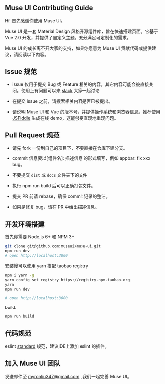 ## Muse UI Contributing Guide

Hi! 首先感谢你使用 Muse UI。

Muse UI 是一套 Material Design 风格开源组件库，旨在快速搭建页面。它基于 Vue 2.0 开发，并提供了自定义主题，充分满足可定制化的需求。

Muse UI 的成长离不开大家的支持，如果你愿意为 Muse UI 贡献代码或提供建议，请阅读以下内容。

## Issue 规范

* issue 仅用于提交 Bug 或 Feature 相关的内容，其它内容可能会被直接关闭。使用上有问题可以来 [slack](https://museui.slack.com/) 大家一起讨论

* 在提交 issue 之前，请搜索相关内容是否已被提出。

* 请说明 Muse UI 和 Vue 的版本号，并提供操作系统和浏览器信息。推荐使用 [JSFiddle](https://jsfiddle.net/) 生成在线 demo，这能够更直观地重现问题。


## Pull Request 规范

* 请先 fork 一份到自己的项目下，不要直接在仓库下建分支。

* commit 信息要以[组件名]: 描述信息 的形式填写，例如 appbar: fix xxx bug。

* 不要提交 `dist` 或 `docs` 文件夹下的文件

* 执行 npm run build 后可以正确打包文件。

* 提交 PR 前请 rebase，确保 commit 记录的整洁。

* 如果是修复 bug，请在 PR 中给出描述信息。

## 开发环境搭建

首先你需要 Node.js 6+ 和 NPM 3+

```bash
git clone git@github.com:museui/muse-ui.git
npm run dev
# open http://localhost:3000
```

安装慢可以使用 yarn 搭配 taobao registry

```bash
npm i yarn -g
yarn config set registry https://registry.npm.taobao.org
yarn
npm run dev

# open http://localhost:3000
```

build:

```bash
npm run build
```

## 代码规范

eslint [standard](https://github.com/feross/standard/blob/master/RULES.md#javascript-standard-style) 规范，建议IDE上添加 eslint 的插件。

## 加入 Muse UI 团队

发送邮件至 myronliu347@gmail.com , 我们一起完善 Muse UI。
